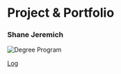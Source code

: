# Project & Portfolio
### Shane Jeremich 


![Degree Program](https://img.shields.io/badge/degree-web%20development-blue.svg)

[Log](./docs/log.md)

<br>
